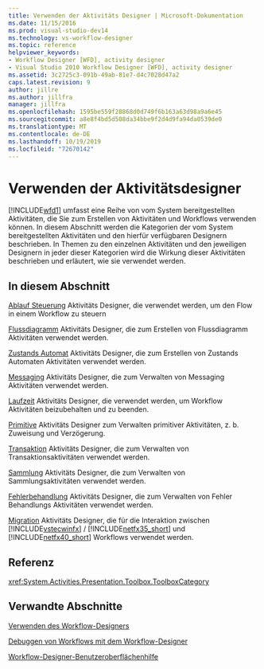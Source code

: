```yaml
---
title: Verwenden der Aktivitäts Designer | Microsoft-Dokumentation
ms.date: 11/15/2016
ms.prod: visual-studio-dev14
ms.technology: vs-workflow-designer
ms.topic: reference
helpviewer_keywords:
- Workflow Designer [WFD], activity designer
- Visual Studio 2010 Workflow Designer [WFD], activity designer
ms.assetid: 3c2725c3-091b-49ab-81e7-d4c7028d47a2
caps.latest.revision: 9
author: jillre
ms.author: jillfra
manager: jillfra
ms.openlocfilehash: 1595be559f28868d0d749f6b163a63d98a9a6e45
ms.sourcegitcommit: a8e8f4bd5d508da34bbe9f2d4d9fa94da0539de0
ms.translationtype: MT
ms.contentlocale: de-DE
ms.lasthandoff: 10/19/2019
ms.locfileid: "72670142"
---
```

# <a name="using-the-activity-designers"></a>Verwenden der Aktivitätsdesigner
[!INCLUDE[wfd1](../includes/wfd1-md.md)] umfasst eine Reihe von vom System bereitgestellten Aktivitäten, die Sie zum Erstellen von Aktivitäten und Workflows verwenden können. In diesem Abschnitt werden die Kategorien der vom System bereitgestellten Aktivitäten und den hierfür verfügbaren Designern beschrieben. In Themen zu den einzelnen Aktivitäten und den jeweiligen Designern in jeder dieser Kategorien wird die Wirkung dieser Aktivitäten beschrieben und erläutert, wie sie verwendet werden.

## <a name="in-this-section"></a>In diesem Abschnitt
 [Ablauf Steuerung](../workflow-designer/control-flow-activity-designers.md) Aktivitäts Designer, die verwendet werden, um den Flow in einem Workflow zu steuern

 [Flussdiagramm](../workflow-designer/flowchart-activity-designers.md) Aktivitäts Designer, die zum Erstellen von Flussdiagramm Aktivitäten verwendet werden.

 [Zustands Automat](../workflow-designer/state-machine-activity-designers.md) Aktivitäts Designer, die zum Erstellen von Zustands Automaten Aktivitäten verwendet werden.

 [Messaging](../workflow-designer/messaging-activity-designers.md) Aktivitäts Designer, die zum Verwalten von Messaging Aktivitäten verwendet werden.

 [Laufzeit](../workflow-designer/runtime-activity-designers.md) Aktivitäts Designer, die verwendet werden, um Workflow Aktivitäten beizubehalten und zu beenden.

 [Primitive](../workflow-designer/primitives-activity-designers.md) Aktivitäts Designer zum Verwalten primitiver Aktivitäten, z. b. Zuweisung und Verzögerung.

 [Transaktion](../workflow-designer/transaction-activity-designers.md) Aktivitäts Designer, die zum Verwalten von Transaktionsaktivitäten verwendet werden.

 [Sammlung](../workflow-designer/collection-activity-designers.md) Aktivitäts Designer, die zum Verwalten von Sammlungsaktivitäten verwendet werden.

 [Fehlerbehandlung](../workflow-designer/error-handling-activity-designers.md) Aktivitäts Designer, die zum Verwalten von Fehler Behandlungs Aktivitäten verwendet werden.

 [Migration](../workflow-designer/migration-activity-designers.md) Aktivitäts Designer, die für die Interaktion zwischen [!INCLUDE[vstecwinfx](../includes/vstecwinfx-md.md)] / [!INCLUDE[netfx35_short](../includes/netfx35-short-md.md)] und [!INCLUDE[netfx40_short](../includes/netfx40-short-md.md)] Workflows verwendet werden.

## <a name="reference"></a>Referenz
 <xref:System.Activities.Presentation.Toolbox.ToolboxCategory>

## <a name="related-sections"></a>Verwandte Abschnitte
 [Verwenden des Workflow-Designers](../workflow-designer/using-the-workflow-designer.md)

 [Debuggen von Workflows mit dem Workflow-Designer](../workflow-designer/debugging-workflows-with-the-workflow-designer.md)

 [Workflow-Designer-Benutzeroberflächenhilfe](../workflow-designer/workflow-designer-ui-help.md)
